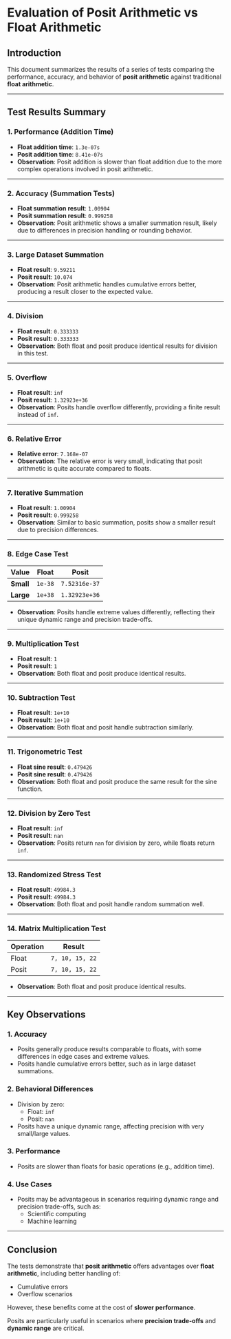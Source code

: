 # Evaluation of Posit Arithmetic vs Float Arithmetic  

## Introduction  
This document summarizes the results of a series of tests comparing the performance, accuracy, and behavior of **posit arithmetic** against traditional **float arithmetic**.  

---

## Test Results Summary  

### **1. Performance (Addition Time)**  
- **Float addition time**: `1.3e-07s`  
- **Posit addition time**: `8.41e-07s`  
- **Observation**: Posit addition is slower than float addition due to the more complex operations involved in posit arithmetic.  

---

### **2. Accuracy (Summation Tests)**  
- **Float summation result**: `1.00904`  
- **Posit summation result**: `0.999258`  
- **Observation**: Posit arithmetic shows a smaller summation result, likely due to differences in precision handling or rounding behavior.  

---

### **3. Large Dataset Summation**  
- **Float result**: `9.59211`  
- **Posit result**: `10.074`  
- **Observation**: Posit arithmetic handles cumulative errors better, producing a result closer to the expected value.  

---

### **4. Division**  
- **Float result**: `0.333333`  
- **Posit result**: `0.333333`  
- **Observation**: Both float and posit produce identical results for division in this test.  

---

### **5. Overflow**  
- **Float result**: `inf`  
- **Posit result**: `1.32923e+36`  
- **Observation**: Posits handle overflow differently, providing a finite result instead of `inf`.  

---

### **6. Relative Error**  
- **Relative error**: `7.168e-07`  
- **Observation**: The relative error is very small, indicating that posit arithmetic is quite accurate compared to floats.  

---

### **7. Iterative Summation**  
- **Float result**: `1.00904`  
- **Posit result**: `0.999258`  
- **Observation**: Similar to basic summation, posits show a smaller result due to precision differences.  

---

### **8. Edge Case Test**  
| Value          | Float            | Posit           |  
|-----------------|------------------|-----------------|  
| **Small**      | `1e-38`          | `7.52316e-37`   |  
| **Large**      | `1e+38`          | `1.32923e+36`   |  

- **Observation**: Posits handle extreme values differently, reflecting their unique dynamic range and precision trade-offs.  

---

### **9. Multiplication Test**  
- **Float result**: `1`  
- **Posit result**: `1`  
- **Observation**: Both float and posit produce identical results.  

---

### **10. Subtraction Test**  
- **Float result**: `1e+10`  
- **Posit result**: `1e+10`  
- **Observation**: Both float and posit handle subtraction similarly.  

---

### **11. Trigonometric Test**  
- **Float sine result**: `0.479426`  
- **Posit sine result**: `0.479426`  
- **Observation**: Both float and posit produce the same result for the sine function.  

---

### **12. Division by Zero Test**  
- **Float result**: `inf`  
- **Posit result**: `nan`  
- **Observation**: Posits return `nan` for division by zero, while floats return `inf`.  

---

### **13. Randomized Stress Test**  
- **Float result**: `49984.3`  
- **Posit result**: `49984.3`  
- **Observation**: Both float and posit handle random summation well.  

---

### **14. Matrix Multiplication Test**  
| Operation | Result            |  
|-----------|-------------------|  
| Float     | `7, 10, 15, 22`   |  
| Posit     | `7, 10, 15, 22`   |  

- **Observation**: Both float and posit produce identical results.  

---

## Key Observations  

### **1. Accuracy**  
- Posits generally produce results comparable to floats, with some differences in edge cases and extreme values.  
- Posits handle cumulative errors better, such as in large dataset summations.  

### **2. Behavioral Differences**  
- Division by zero:  
  - Float: `inf`  
  - Posit: `nan`  
- Posits have a unique dynamic range, affecting precision with very small/large values.  

### **3. Performance**  
- Posits are slower than floats for basic operations (e.g., addition time).  

### **4. Use Cases**  
- Posits may be advantageous in scenarios requiring dynamic range and precision trade-offs, such as:  
  - Scientific computing  
  - Machine learning  

---

## Conclusion  
The tests demonstrate that **posit arithmetic** offers advantages over **float arithmetic**, including better handling of:  
- Cumulative errors  
- Overflow scenarios  

However, these benefits come at the cost of **slower performance**.  

Posits are particularly useful in scenarios where **precision trade-offs** and **dynamic range** are critical.  


